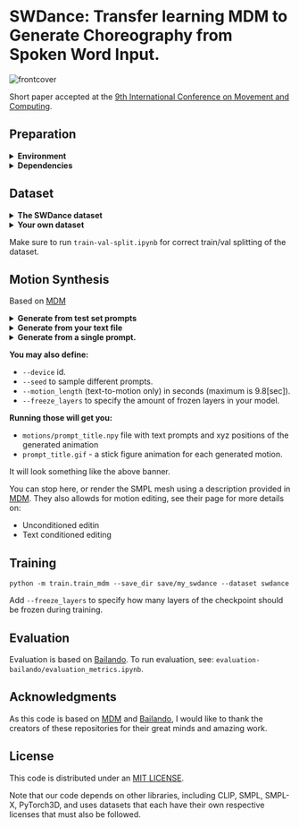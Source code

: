 # SWDance: Transfer learning MDM to Generate Choreography from Spoken Word Input.  

![frontcover](https://github.com/joycedh/MDM-SWDance/assets/33030971/3299eb52-5195-46f2-bc7e-9f768dfab909)

Short paper accepted at the [9th International Conference on Movement and Computing](https://moco24.movementcomputing.org/). 

## Preparation

<details>
  <summary><b>Environment</b></summary>

We ran it on:
* Python 3.10
* CUDA capable GPU (one is enough)

```bash
pip install -r requirements.txt
```
</details>

<details>
  <summary><b>Dependencies</b></summary>

Prepare the following dependencies according to [MDM](https://github.com/GuyTevet/motion-diffusion-model/)

```bash
bash prepare/download_smpl_files.sh
bash prepare/download_glove.sh
bash prepare/download_t2m_evaluators.sh
```

</details>

## Dataset

<details>
  <summary><b>The SWDance dataset</b></summary>

* Download the dataset files [here](https://drive.google.com/uc?export=download&id=1xNC1PBAMuCXSrUQxsm66oLdrHDNOLxi7 ), then unzip and place it in `./dataset/`. 
* Download the [SWDance checkpoint](https://drive.google.com/uc?export=download&id=1-NGpCRrBECuS6-6puxuSjYUmIhiRY-C7), then unzip and place it in `./save/`. 
</details>

<details>
  <summary><b>Your own dataset</b></summary>

Create your own text-to-dance dataset from a YouTube playlist, according to the instructions in `./dataset/swdance_dataset_pipeline.ipynb`. Place it in `./dataset/`, and make sure to also create and edit the correct `_opt.txt` files for it. 

</details> 

Make sure to run `train-val-split.ipynb` for correct train/val splitting of the dataset.


## Motion Synthesis

Based on [MDM](https://github.com/GuyTevet/motion-diffusion-model/)

<details>
  <summary><b>Generate from test set prompts</b></summary>

```shell
python -m sample.generate --model_path ./save/swdance/model000500000.pt --num_samples 10 --num_repetitions 3
```
</details> 

<details>
  <summary><b>Generate from your text file</b></summary>

```shell
python -m sample.generate --model_path ./save/swdance/model000500000.pt --input_text ./sample/val_texts.txt
```
</details> 


<details>
  <summary><b>Generate from a single prompt.</b></summary>

```shell
python -m sample.generate --model_path ./save/swdance/model000500000.pt --text_prompt "the person walked forward and is picking up his toolbox."
```
</details> 

**You may also define:**
* `--device` id.
* `--seed` to sample different prompts.
* `--motion_length` (text-to-motion only) in seconds (maximum is 9.8[sec]).
* `--freeze_layers` to specify the amount of frozen layers in your model. 

**Running those will get you:**

* `motions/prompt_title.npy` file with text prompts and xyz positions of the generated animation
* `prompt_title.gif` - a stick figure animation for each generated motion.

It will look something like the above banner. 


You can stop here, or render the SMPL mesh using a description provided in [MDM](https://github.com/GuyTevet/motion-diffusion-model/).
They also allowds for motion editing, see their page for more details on:
-  Unconditioned editin
-  Text conditioned editing 

## Training

```shell
python -m train.train_mdm --save_dir save/my_swdance --dataset swdance
```

Add `--freeze_layers` to specify how many layers of the checkpoint should be frozen during training. 

## Evaluation 

Evaluation is based on [Bailando](https://github.com/lisiyao21/Bailando). 
To run evaluation, see: `evaluation-bailando/evaluation_metrics.ipynb`.


## Acknowledgments

As this code is based on [MDM](https://github.com/GuyTevet/motion-diffusion-model/) and [Bailando](https://github.com/lisiyao21/Bailando), I would like to thank the creators of these repositories for their great minds and amazing work. 

## License
This code is distributed under an [MIT LICENSE](LICENSE).

Note that our code depends on other libraries, including CLIP, SMPL, SMPL-X, PyTorch3D, and uses datasets that each have their own respective licenses that must also be followed.

